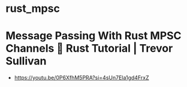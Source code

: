 # rust_mpsc

# Message Passing With Rust MPSC Channels 🦀 Rust Tutorial | Trevor Sullivan 
- https://youtu.be/0P6XfhM5PRA?si=4sUn7Ela1gd4FrxZ
